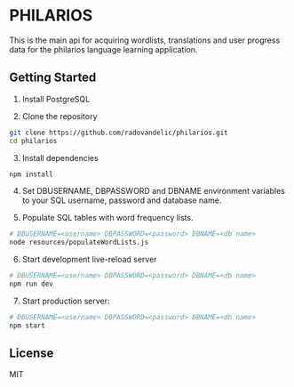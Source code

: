 PHILARIOS
==================================

This is the main api for acquiring wordlists, translations and user progress data for the philarios language learning application.

Getting Started
---------------

1. Install PostgreSQL

2. Clone the repository
```sh
git clone https://github.com/radovandelic/philarios.git
cd philarios 
```

3. Install dependencies
```sh
npm install
```
4. Set DBUSERNAME, DBPASSWORD and DBNAME environment variables to your SQL username, password and database name.

5. Populate SQL tables with word frequency lists.
```sh
# DBUSERNAME=<username> DBPASSWORD=<password> DBNAME=<db name> 
node resources/populateWordLists.js
```

6. Start development live-reload server
```sh
# DBUSERNAME=<username> DBPASSWORD=<password> DBNAME=<db name> 
npm run dev
```

7. Start production server:
```sh
# DBUSERNAME=<username> DBPASSWORD=<password> DBNAME=<db name> 
npm start
```

License
-------

MIT
